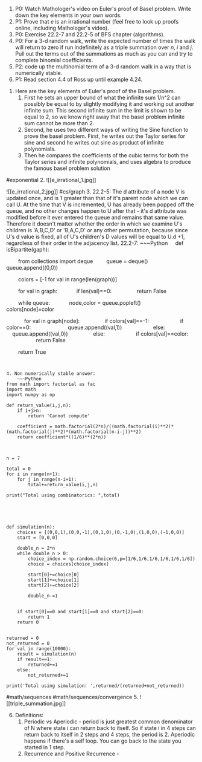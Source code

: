 1) P0: Watch Mathologer's video on Euler's proof of Basel problem. Write down the key elements in your own words.
2) P1: Prove that $e$ is an irrational number (feel free to look up proofs online, including Mathologer's video).
3) P0: Exercise 22.2-7 and 22.2-5 of BFS chapter (algorithms).
4) P0: For a 3-d random walk, write the expected number of times the walk will return to zero if run indefinitely as a triple summation over $n$, $i$ and $j$. Pull out the terms out of the summations as much as you can and try to complete binomial coefficients.
5) P2: code up the multinomial term of a 3-d random walk in a way that is numerically stable.
6) P1: Read section 4.4 of Ross up until example 4.24.



1. Here are the key elements of Euler's proof of the Basel problem.
	1. First he sets an upper bound of what the infinite sum 1/n^2 can possibly be equal to by slightly modifying it and working out another infinite sum. This second infinite sum in the limit is shown to be equal to 2, so we know right away that the basel problem infinite sum cannot be more than 2.
	2. Second, he uses two different ways of writing the Sine function to prove the basel problem. First, he writes out the Taylor series for sine and second he writes out sine as product of infinite polynomials.
	3. Then he compares the coefficients of the cubic terms for both the Taylor series and infinite polynomials, and uses algebra to produce the famous basel problem solution

#exponential 
2.  ![[e_irrational_1.jpg]]

 ![[e_irrational_2.jpg]]
#cs/graph
3. 22.2-5: The d attribute of a node V is updated once, and is 1 greater than that of it's parent node which we can call U. At the time that V is incremented, U has already been popped off the queue, and no other changes happen to U after that - it's d attribute was modified before it ever entered the queue and remains that same value. Therefore it doesn't matter whether the order in which we examine U's children is 'A,B,C,D' or 'B,A,C,D' or any other permutation, because since U's d value is fixed, all of U's children's D values will be equal to U.d +1, regardless of their order in the adjacency list.
	22.2-7:
	~~~Python
	    def isBipartite(gaph):

        from collections import deque
        queue = deque()
        queue.append((0,0))

        colors = [-1 for val in range(len(graph))]

        for val in graph:
            if len(val)==0:
                return False

  

        while queue:
            node,color = queue.popleft()
            colors[node]=color

  

            for val in graph[node]:
                if colors[val]==-1:
                    if color==0:
                        queue.append((val,1))
                    else:
                        queue.append((val,0))
                else:
                    if colors[val]==color:
                        return False

        return True
~~~


4. Non numerically stable answer:
	~~~Python 
from math import factorial as fac
import math
import numpy as np

def return_value(i,j,n):
	if i+j>n:
		return 'Cannot compute'

	coefficient = math.factorial(2*n)/((math.factorial(i)**2)*(math.factorial(j)**2)*(math.factorial(n-i-j))**2)
	return coefficient*((1/6)**(2*n))



n = 7

total = 0
for i in range(n+1):
	for j in range(n-i+1):
		total+=return_value(i,j,n)

print("Total using combinatorics: ",total)





def simulation(n):
	choices = [(0,0,1),(0,0,-1),(0,1,0),(0,-1,0),(1,0,0),(-1,0,0)]
	start = [0,0,0]

	double_n = 2*n
	while double_n > 0:
		choice_index = np.random.choice(6,p=[1/6,1/6,1/6,1/6,1/6,1/6])
		choice = choices[choice_index]

		start[0]+=choice[0]
		start[1]+=choice[1]
		start[2]+=choice[2]

		double_n-=1


	if start[0]==0 and start[1]==0 and start[2]==0:
		return 1
	return 0


returned = 0
not_returned = 0
for val in range(10000):
	result = simulation(n)
	if result==1:
		returned+=1
	else:
		not_returned+=1

print('Total using simulation: ',returned/(returned+not_returned))

~~~

#math/sequences #math/sequences/convergence 
5. ![[triple_summation.jpg]]

6. Definitions:
	1. Periodic vs Aperiodic - period is just greatest common denominator of N where state  i can return back to itself. So if state i in 4 steps can return back to itself in 2 steps and 4 steps, the period is 2. Aperiodic happens if there's a self loop. You can go back to the state you started in 1 step. 
	2. Recurrence and Positive Recurrence - 